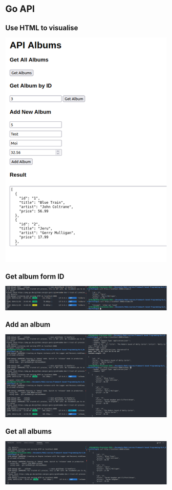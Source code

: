 # Go API

## Use HTML to visualise
![plot](./screen_appli/HTML.png)

## Get album form ID
![plot](./screen_appli/API_get_Id.png)

## Add an album
![plot](./screen_appli/API_Post.png)

## Get all albums
![plot](./screen_appli/API_get.png)